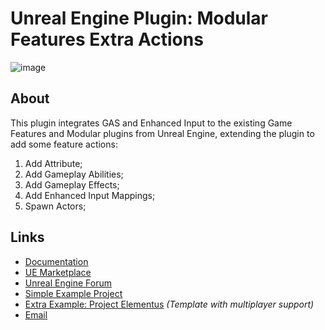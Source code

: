 # Unreal Engine Plugin: Modular Features Extra Actions

![image](https://user-images.githubusercontent.com/77353979/163046114-e8f33b34-456c-47a2-942a-1cbffcfcf6b6.png)

## About

This plugin integrates GAS and Enhanced Input to the existing Game Features and Modular plugins from Unreal Engine, extending the plugin to add some feature actions:

1. Add Attribute;
2. Add Gameplay Abilities;
3. Add Gameplay Effects;
4. Add Enhanced Input Mappings;
5. Spawn Actors;

## Links

* [Documentation](https://github.com/lucoiso/UEModularFeatures_ExtraActions/wiki)
* [UE Marketplace](https://unrealengine.com/marketplace/en-US/product/modular-game-features-extra-actions)
* [Unreal Engine Forum](https://forums.unrealengine.com/t/free-modular-features-extra-actions-plugin-modular-gas-enhanced-input-and-more/)
* [Simple Example Project](https://github.com/lucoiso/MFA_ExampleProject)
* [Extra Example: Project Elementus](https://github.com/lucoiso/UEProject_Elementus) _(Template with multiplayer support)_
* [Email](mailto:contatolukevboas@gmail.com)  
